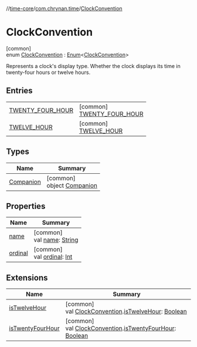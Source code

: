 //[time-core](../../../index.md)/[com.chrynan.time](../index.md)/[ClockConvention](index.md)

# ClockConvention

[common]\
enum [ClockConvention](index.md) : [Enum](https://kotlinlang.org/api/latest/jvm/stdlib/kotlin/-enum/index.html)&lt;[ClockConvention](index.md)&gt; 

Represents a clock's display type. Whether the clock displays its time in twenty-four hours or twelve hours.

## Entries

| | |
|---|---|
| [TWENTY_FOUR_HOUR](-t-w-e-n-t-y_-f-o-u-r_-h-o-u-r/index.md) | [common]<br>[TWENTY_FOUR_HOUR](-t-w-e-n-t-y_-f-o-u-r_-h-o-u-r/index.md) |
| [TWELVE_HOUR](-t-w-e-l-v-e_-h-o-u-r/index.md) | [common]<br>[TWELVE_HOUR](-t-w-e-l-v-e_-h-o-u-r/index.md) |

## Types

| Name | Summary |
|---|---|
| [Companion](-companion/index.md) | [common]<br>object [Companion](-companion/index.md) |

## Properties

| Name | Summary |
|---|---|
| [name](../-meridiem-period/-p-m/index.md#-372974862%2FProperties%2F-2124218425) | [common]<br>val [name](../-meridiem-period/-p-m/index.md#-372974862%2FProperties%2F-2124218425): [String](https://kotlinlang.org/api/latest/jvm/stdlib/kotlin/-string/index.html) |
| [ordinal](../-meridiem-period/-p-m/index.md#-739389684%2FProperties%2F-2124218425) | [common]<br>val [ordinal](../-meridiem-period/-p-m/index.md#-739389684%2FProperties%2F-2124218425): [Int](https://kotlinlang.org/api/latest/jvm/stdlib/kotlin/-int/index.html) |

## Extensions

| Name | Summary |
|---|---|
| [isTwelveHour](../is-twelve-hour.md) | [common]<br>val [ClockConvention](index.md).[isTwelveHour](../is-twelve-hour.md): [Boolean](https://kotlinlang.org/api/latest/jvm/stdlib/kotlin/-boolean/index.html) |
| [isTwentyFourHour](../is-twenty-four-hour.md) | [common]<br>val [ClockConvention](index.md).[isTwentyFourHour](../is-twenty-four-hour.md): [Boolean](https://kotlinlang.org/api/latest/jvm/stdlib/kotlin/-boolean/index.html) |
